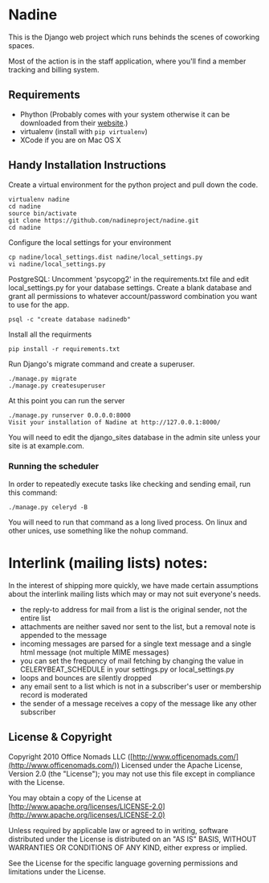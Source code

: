 # Nadine

This is the Django web project which runs behinds the scenes of coworking spaces.

Most of the action is in the staff application, where you'll find a member tracking and billing system.

## Requirements

* Phython (Probably comes with your system otherwise it can be downloaded from their [website](https://www.python.org/downloads/).)
* virtualenv (install with `pip virtualenv`)
* XCode if you are on Mac OS X 

## Handy Installation Instructions

Create a virtual environment for the python project and pull down the code.

	virtualenv nadine
	cd nadine
	source bin/activate
	git clone https://github.com/nadineproject/nadine.git
	cd nadine

Configure the local settings for your environment

	cp nadine/local_settings.dist nadine/local_settings.py
	vi nadine/local_settings.py

PostgreSQL:  Uncomment 'psycopg2' in the requirements.txt file and edit local_settings.py for your database settings.  Create a blank database and grant all permissions to whatever account/password combination you want to use for the app.

	psql -c "create database nadinedb"

Install all the requirments 

	pip install -r requirements.txt

Run Django's migrate command and create a superuser.  

	./manage.py migrate
	./manage.py createsuperuser

At this point you can run the server

	./manage.py runserver 0.0.0.0:8000
	Visit your installation of Nadine at http://127.0.0.1:8000/

You will need to edit the django_sites database in the admin site unless your site is at example.com.

### Running the scheduler

In order to repeatedly execute tasks like checking and sending email, run this command:

    ./manage.py celeryd -B

You will need to run that command as a long lived process.  On linux and other unices, use something like the nohup command.

# Interlink (mailing lists) notes:

In the interest of shipping more quickly, we have made certain assumptions about the interlink mailing lists which may or may not suit everyone's needs.

- the reply-to address for mail from a list is the original sender, not the entire list
- attachments are neither saved nor sent to the list, but a removal note is appended to the message
- incoming messages are parsed for a single text message and a single html message (not multiple MIME messages)
- you can set the frequency of mail fetching by changing the value in CELERYBEAT_SCHEDULE in your settings.py or local_settings.py
- loops and bounces are silently dropped
- any email sent to a list which is not in a subscriber's user or membership record is moderated
- the sender of a message receives a copy of the message like any other subscriber

## License & Copyright

Copyright 2010 Office Nomads LLC ([http://www.officenomads.com/](http://www.officenomads.com/)) Licensed under the Apache License, Version 2.0 (the "License"); you may not use this file except in compliance with the License.

You may obtain a copy of the License at [http://www.apache.org/licenses/LICENSE-2.0](http://www.apache.org/licenses/LICENSE-2.0)

Unless required by applicable law or agreed to in writing, software distributed under the License is distributed on an "AS IS" BASIS, WITHOUT WARRANTIES OR CONDITIONS OF ANY KIND, either express or implied.

See the License for the specific language governing permissions and limitations under the License.
